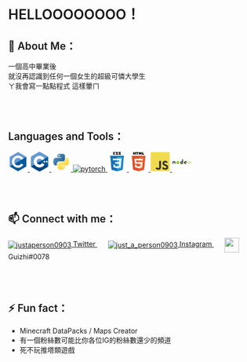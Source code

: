 # <b style="font-weight: 600"> HELLOOOOOOOO！</b>


## <b style="font-weight: 600">🔭 About Me：</b>
<p>
    一個高中畢業後 <br>
    就沒再認識到任何一個女生的超級可憐大學生 <br>
    ㄚ我會寫一點點程式 這樣暈ㄇ
</p><br><br>


## <b style="font-weight: 600">Languages and Tools：</b>
<p align="left"> <a href="https://www.cprogramming.com/" target="_blank" rel="noreferrer"> <img src="https://raw.githubusercontent.com/devicons/devicon/master/icons/c/c-original.svg" alt="c" width="40" height="40"/> </a> <a href="https://www.w3schools.com/cpp/" target="_blank" rel="noreferrer"> <img src="https://raw.githubusercontent.com/devicons/devicon/master/icons/cplusplus/cplusplus-original.svg" alt="cplusplus" width="40" height="40"/> </a> <a href="https://www.python.org" target="_blank" rel="noreferrer"> <img src="https://raw.githubusercontent.com/devicons/devicon/master/icons/python/python-original.svg" alt="python" width="40" height="40"/> </a> <a href="https://pytorch.org/" target="_blank" rel="noreferrer"> <img src="https://www.vectorlogo.zone/logos/pytorch/pytorch-icon.svg" alt="pytorch" width="40" height="40"/> </a> <a href="https://www.w3schools.com/css/" target="_blank" rel="noreferrer"> <img src="https://raw.githubusercontent.com/devicons/devicon/master/icons/css3/css3-original-wordmark.svg" alt="css3" width="40" height="40"/> </a> <a href="https://www.w3.org/html/" target="_blank" rel="noreferrer"> <img src="https://raw.githubusercontent.com/devicons/devicon/master/icons/html5/html5-original-wordmark.svg" alt="html5" width="40" height="40"/> </a> <a href="https://developer.mozilla.org/en-US/docs/Web/JavaScript" target="_blank" rel="noreferrer"> <img src="https://raw.githubusercontent.com/devicons/devicon/master/icons/javascript/javascript-original.svg" alt="javascript" width="40" height="40"/> </a> <a href="https://nodejs.org" target="_blank" rel="noreferrer"> <img src="https://raw.githubusercontent.com/devicons/devicon/master/icons/nodejs/nodejs-original-wordmark.svg" alt="nodejs" width="40" height="40"/> </a> </p>
<br><br>


## <b style="font-weight: 600">📫 Connect with me：</b>
<a href="https://twitter.com/justaperson0903" target="blank">
    <img align="center" src="https://raw.githubusercontent.com/rahuldkjain/github-profile-readme-generator/master/src/images/icons/Social/twitter.svg" alt="justaperson0903" height="30" width="40" />
    Twitter
</a> &#8194; &#8194;
<a href="https://instagram.com/just_a_person0903" target="blank">
    <img align="center" src="https://raw.githubusercontent.com/rahuldkjain/github-profile-readme-generator/master/src/images/icons/Social/instagram.svg" alt="just_a_person0903" height="30" width="40" />
    Instagram
</a> &#8194; &#8194;
<span>
    <img align="center" src="https://raw.githubusercontent.com/rahuldkjain/github-profile-readme-generator/master/src/images/icons/Social/discord.svg" alt="" height="30" width="30" />
    Guizhi#0078
</span>
<br><br><br><br>


## <b style="font-weight: 600">⚡ Fun fact：</b>
- Minecraft DataPacks / Maps Creator
- 有一個粉絲數可能比你各位IG的粉絲數還少的頻道
- 死不玩推塔類遊戲
